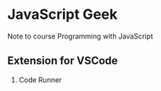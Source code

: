 # JavaScript Geek
Note to course Programming with JavaScript


## Extension for VSCode
1. Code Runner